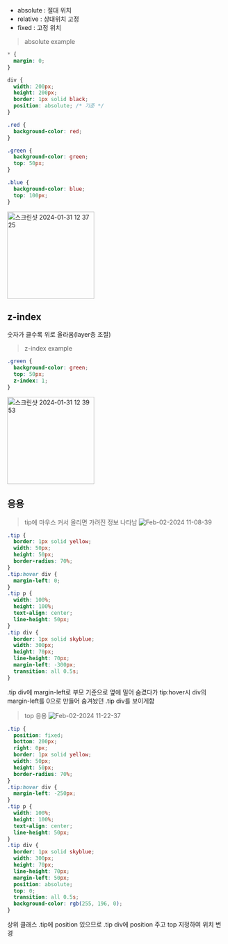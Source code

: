 - absolute : 절대 위치
- relative : 상대위치 고정
- fixed : 고정 위치

> absolute example

```CSS
* {
  margin: 0;
}

div {
  width: 200px;
  height: 200px;
  border: 1px solid black;
  position: absolute; /* 기준 */
}

.red {
  background-color: red;
}

.green {
  background-color: green;
  top: 50px;
}

.blue {
  background-color: blue;
  top: 100px;
}
```

<img width="200" alt="스크린샷 2024-01-31 12 37 25" src="https://github.com/huitopia/TIL/assets/87823892/278d2c1e-6512-4a15-9812-db054e74185c">

## z-index

숫자가 클수록 위로 올라옴(layer층 조절)

> z-index example

```CSS
.green {
  background-color: green;
  top: 50px;
  z-index: 1;
}
```

<img width="200" alt="스크린샷 2024-01-31 12 39 53" src="https://github.com/huitopia/TIL/assets/87823892/9526fc58-e5fc-4851-864d-d59c69e9505c">

## 응용

> tip에 마우스 커서 올리면 가려진 정보 나타남
> ![Feb-02-2024 11-08-39](https://github.com/huitopia/TIL/assets/87823892/4c46e412-3ea8-41de-8675-d918179900c4)

```CSS
.tip {
  border: 1px solid yellow;
  width: 50px;
  height: 50px;
  border-radius: 70%;
}
.tip:hover div {
  margin-left: 0;
}
.tip p {
  width: 100%;
  height: 100%;
  text-align: center;
  line-height: 50px;
}
.tip div {
  border: 1px solid skyblue;
  width: 300px;
  height: 70px;
  line-height: 70px;
  margin-left: -300px;
  transition: all 0.5s;
}
```

.tip div에 margin-left로 부모 기준으로 옆에 밀어 숨겼다가 tip:hover시 div의 margin-left를 0으로 만들어 숨겨놨던 .tip div를 보이게함

> top 응용
> ![Feb-02-2024 11-22-37](https://github.com/huitopia/TIL/assets/87823892/9cf3594a-7170-4d4c-8da3-6405389e61bb)

```CSS
.tip {
  position: fixed;
  bottom: 200px;
  right: 0px;
  border: 1px solid yellow;
  width: 50px;
  height: 50px;
  border-radius: 70%;
}
.tip:hover div {
  margin-left: -250px;
}
.tip p {
  width: 100%;
  height: 100%;
  text-align: center;
  line-height: 50px;
}
.tip div {
  border: 1px solid skyblue;
  width: 300px;
  height: 70px;
  line-height: 70px;
  margin-left: 50px;
  position: absolute;
  top: 0;
  transition: all 0.5s;
  background-color: rgb(255, 196, 0);
}
```

상위 클래스 .tip에 position 있으므로 .tip div에 position 주고 top 지정하여 위치 변경
